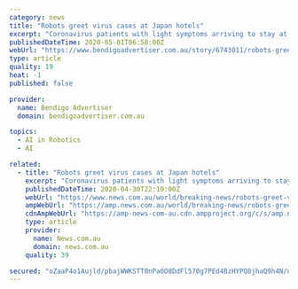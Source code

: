 ```yaml
---
category: news
title: "Robots greet virus cases at Japan hotels"
excerpt: "Coronavirus patients with light symptoms arriving to stay at several Tokyo hotels are likely to get a lift from a pleasant surprise: a robot greeter in the"
publishedDateTime: 2020-05-01T06:58:00Z
webUrl: "https://www.bendigoadvertiser.com.au/story/6743011/robots-greet-virus-cases-at-japan-hotels/?cs=5"
type: article
quality: 19
heat: -1
published: false

provider:
  name: Bendigo Advertiser
  domain: bendigoadvertiser.com.au

topics:
  - AI in Robotics
  - AI

related:
  - title: "Robots greet virus cases at Japan hotels"
    excerpt: "Coronavirus patients with light symptoms arriving to stay at several Tokyo hotels are likely to get a lift from a pleasant surprise: a robot greeter in the lobby."
    publishedDateTime: 2020-04-30T22:10:00Z
    webUrl: "https://www.news.com.au/world/breaking-news/robots-greet-virus-cases-at-japan-hotels/news-story/7751f17551c893898bcaaba598fc4703"
    ampWebUrl: "https://amp.news.com.au/world/breaking-news/robots-greet-virus-cases-at-japan-hotels/news-story/7751f17551c893898bcaaba598fc4703"
    cdnAmpWebUrl: "https://amp-news-com-au.cdn.ampproject.org/c/s/amp.news.com.au/world/breaking-news/robots-greet-virus-cases-at-japan-hotels/news-story/7751f17551c893898bcaaba598fc4703"
    type: article
    provider:
      name: News.com.au
      domain: news.com.au
    quality: 39

secured: "oZaaP4o1Aujld/pbajWWKSTT0nPa0O8DdFl570g7PEd4BzHYPQ8jhaQ9h4N/nLPxMMlGXEbLps6azNXSrcDwtklqyawcoois59tEt47Mb1NYZld4X6Adbu7RdIdajOW9O4rWbb4LdFLSxildJVGx6xUhdJSWCA7Qm1zlvttMPyb5WLFqSHSy27gJHVc7M6uH6gly2OlYHLO/lJOylkhzAliAlldSYakk3zFIpgsevUST0oqbJIc7onESDOE74A2rTMt6QFkSENkx+SYCMomsriECtw11cxLOn64Jka27SEvBUu4kzLGwrd2+xf/G4fdlxO4IyegGOgwsGPj++lMg9T7yJL6umRe2mqqEd0eaDwfXYz5NIHmXK9YJLeXpkhvTSX3XemmvrKZAPnhq8OBSrbH7TnX+nzrtURw+aIcnY+kjxMew0/qUcuVMlfJDc3Vf9WeqJCfzUpHH38WI4x993p1lCZm8rbHTkxSuIBopETA=;OssQ1ZSbRZwU76nDU8CU6Q=="
---
```



